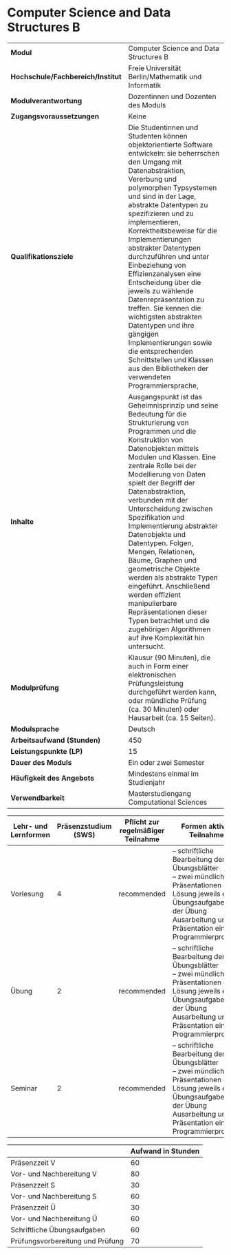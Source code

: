 # Computer Science and Data Structures B
|                                    |   |
|------------------------------------|---|
|**Modul**                           | Computer Science and Data Structures B |
|**Hochschule/Fachbereich/Institut** | Freie Universität Berlin/Mathematik und Informatik |
|**Modulverantwortung**              | Dozentinnen und Dozenten des Moduls |
|**Zugangsvoraussetzungen**          | Keine |
|**Qualifikationsziele**             | Die Studentinnen und Studenten können objektorientierte Software entwickeln: sie beherrschen den Umgang mit Datenabstraktion, Vererbung und polymorphen Typsystemen und sind in der Lage, abstrakte Datentypen zu spezifizieren und zu implementieren, Korrektheitsbeweise für die Implementierungen abstrakter Datentypen durchzuführen und unter Einbeziehung von Effizienzanalysen eine Entscheidung über die jeweils zu wählende Datenrepräsentation zu treffen. Sie kennen die wichtigsten abstrakten Datentypen und ihre gängigen Implementierungen sowie die entsprechenden Schnittstellen und Klassen aus den Bibliotheken der verwendeten Programmiersprache, |
|**Inhalte**                         | Ausgangspunkt ist das Geheimnisprinzip und seine Bedeutung für die Strukturierung von Programmen und die Konstruktion von Datenobjekten mittels Modulen und Klassen. Eine zentrale Rolle bei der Modellierung von Daten spielt der Begriff der Datenabstraktion, verbunden mit der Unterscheidung zwischen Spezifikation und Implementierung abstrakter Datenobjekte und Datentypen. Folgen, Mengen, Relationen, Bäume, Graphen und geometrische Objekte werden als abstrakte Typen eingeführt. Anschließend werden effizient manipulierbare Repräsentationen dieser Typen betrachtet und die zugehörigen Algorithmen auf ihre Komplexität hin untersucht. |
|**Modulprüfung**                    | Klausur (90 Minuten), die auch in Form einer elektronischen Prüfungsleistung durchgeführt werden kann, oder mündliche Prüfung (ca. 30 Minuten) oder Hausarbeit (ca. 15 Seiten). |
|**Modulsprache**                    | Deutsch |
|**Arbeitsaufwand (Stunden)**        | 450 |
|**Leistungspunkte (LP)**            | 15 |
|**Dauer des Moduls**                | Ein oder zwei Semester |
|**Häufigkeit des Angebots**         | Mindestens einmal im Studienjahr |
|**Verwendbarkeit**                  | Masterstudiengang Computational Sciences |

| Lehr- und Lernformen | Präsenzstudium <br> (SWS) | Pflicht zur regelmäßiger Teilnahme | Formen aktiver Teilnahme |
| ---------------------|---------------------------|------------------------------------|------------------------- |
| Vorlesung            | 4                         | recommended                        | – schriftliche Bearbeitung der Übungsblätter<br>– zwei mündliche Präsentationen der Lösung jeweils einer Übungsaufgabe in der Übung<br>Ausarbeitung und Präsentation eines Programmierprojekts |
| Übung                | 2                         | recommended                        | – schriftliche Bearbeitung der Übungsblätter<br>– zwei mündliche Präsentationen der Lösung jeweils einer Übungsaufgabe in der Übung<br>Ausarbeitung und Präsentation eines Programmierprojekts |
| Seminar              | 2                         | recommended                        | – schriftliche Bearbeitung der Übungsblätter<br>– zwei mündliche Präsentationen der Lösung jeweils einer Übungsaufgabe in der Übung<br>Ausarbeitung und Präsentation eines Programmierprojekts |

|   | Aufwand in Stunden |
| - |--------------------|
| Präsenzzeit V                            | 60    |
| Vor- und Nachbereitung V                 | 80    |
| Präsenzzeit S                            | 30    |
| Vor- und Nachbereitung S                 | 60    |
| Präsenzzeit Ü                            | 30    |
| Vor- und Nachbereitung Ü                 | 60    |
| Schriftliche Übungsaufgaben              | 60    |
| Prüfungsvorbereitung und Prüfung         | 70    |
